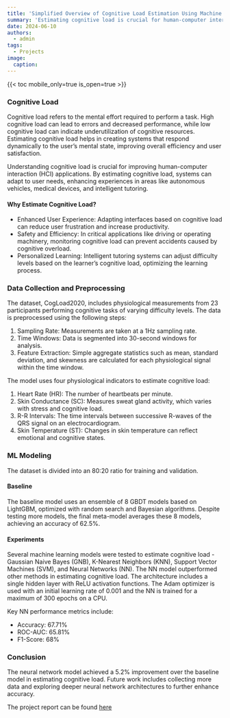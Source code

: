 ```yaml
---
title: 'Simplified Overview of Cognitive Load Estimation Using Machine Learning'
summary: 'Estimating cognitive load is crucial for human-computer interaction applications, such as autonomous vehicles and medical devices, as it enhances their functionality and user experience significantly.'
date: 2024-06-10
authors:
  - admin
tags:
  - Projects
image:
  caption:
---
```


{{< toc mobile_only=true is_open=true >}}

### Cognitive Load

Cognitive load refers to the mental effort required to perform a task. High cognitive load can lead to errors and decreased performance, while low cognitive load can indicate underutilization of cognitive resources. Estimating cognitive load helps in creating systems that respond dynamically to the user’s mental state, improving overall efficiency and user satisfaction.

Understanding cognitive load is crucial for improving human-computer interaction (HCI) applications. By estimating cognitive load, systems can adapt to user needs, enhancing experiences in areas like autonomous vehicles, medical devices, and intelligent tutoring. 

#### Why Estimate Cognitive Load?

- Enhanced User Experience: Adapting interfaces based on cognitive load can reduce user frustration and increase productivity.
- Safety and Efficiency: In critical applications like driving or operating machinery, monitoring cognitive load can prevent accidents caused by cognitive overload.
- Personalized Learning: Intelligent tutoring systems can adjust difficulty levels based on the learner’s cognitive load, optimizing the learning process.

### Data Collection and Preprocessing

The dataset, CogLoad2020, includes physiological measurements from 23 participants performing cognitive tasks of varying difficulty levels. The data is preprocessed using the following steps:

1. Sampling Rate: Measurements are taken at a 1Hz sampling rate.
2. Time Windows: Data is segmented into 30-second windows for analysis.
3. Feature Extraction: Simple aggregate statistics such as mean, standard deviation, and skewness are calculated for each physiological signal within the time window.

The model uses four physiological indicators to estimate cognitive load:

1. Heart Rate (HR): The number of heartbeats per minute.
2. Skin Conductance (SC): Measures sweat gland activity, which varies with stress and cognitive load.
3. R-R Intervals: The time intervals between successive R-waves of the QRS signal on an electrocardiogram.
4. Skin Temperature (ST): Changes in skin temperature can reflect emotional and cognitive states.

### ML Modeling

The dataset is divided into an 80:20 ratio for training and validation.

#### Baseline

The baseline model uses an ensemble of 8 GBDT models based on LightGBM, optimized with random search and Bayesian algorithms. Despite testing more models, the final meta-model averages these 8 models, achieving an accuracy of 62.5%.

#### Experiments

Several machine learning models were tested to estimate cognitive load - Gaussian Naive Bayes (GNB), K-Nearest Neighbors (KNN), Support Vector Machines (SVM), and Neural Networks (NN). The NN model outperformed other methods in estimating cognitive load. The architecture includes a single hidden layer with ReLU activation functions. The Adam optimizer is used with an initial learning rate of 0.001 and the NN is trained for a maximum of 300 epochs on a CPU.

Key NN performance metrics include:
- Accuracy: 67.71%
- ROC-AUC: 65.81%
- F1-Score: 68%

### Conclusion

The neural network model achieved a 5.2% improvement over the baseline model in estimating cognitive load. Future work includes collecting more data and exploring deeper neural network architectures to further enhance accuracy.

The project report can be found [here](CognitiveLoad_NN.pdf)